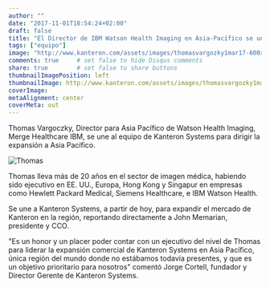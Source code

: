 ```yaml
---
author: ""
date: "2017-11-01T18:54:24+02:00"
draft: false
title: "El Director de IBM Watson Health Imaging en Asia-Pacífico se une a Kanteron"
tags: ["equipo"]
image: "http://www.kanteron.com/assets/images/thomasvargozky1mar17-600x600.jpg"
comments: true     # set false to hide Disqus comments
share: true        # set false to share buttons
thumbnailImagePosition: left
thumbnailImage: http://www.kanteron.com/assets/images/thomasvargozky1mar17-600x600.jpg
coverImage: 
metaAlignment: center
coverMeta: out
---
```


Thomas Vargoczky, Director para Asia Pacífico de Watson Health Imaging, Merge Healthcare IBM, se une al equipo de Kanteron Systems para dirigir la expansión a Asia Pacífico.

<!--more-->

![Thomas](http://www.kanteron.com/assets/images/thomasvargozky1mar17-600x600.jpg) 

Thomas lleva más de 20 años en el sector de imagen médica, habiendo sido ejecutivo en EE. UU., Europa, Hong Kong y Singapur en empresas como Hewlett Packard Medical, Siemens Healthcare, e IBM Watson Health.

Se une a Kanteron Systems, a partir de hoy, para expandir el mercado de Kanteron en la región, reportando directamente a John Memarian, presidente y CCO.

"Es un honor y un placer poder contar con un ejecutivo del nivel de Thomas para liderar la expansión comercial de Kanteron Systems en Asia Pacífico, única región del mundo donde no estábamos todavía presentes, y que es un objetivo prioritario para nosotros" comentó Jorge Cortell, fundador y Director Gerente de Kanteron Systems.